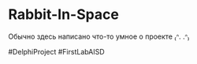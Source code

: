 # Rabbit-In-Space
Обычно здесь написано что-то умное о проекте ₍ᐢ. .ᐢ₎

#DelphiProject #FirstLabAISD
